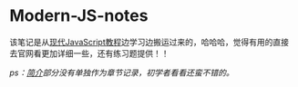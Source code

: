 # Modern-JS-notes

该笔记是从[现代JavaScript教程](https://zh.javascript.info)边学习边搬运过来的，哈哈哈，觉得有用的直接去官网看更加详细一些，还有练习题提供！！

*ps：[简介](https://zh.javascript.info/getting-started)部分没有单独作为章节记录，初学者看看还蛮不错的。*

